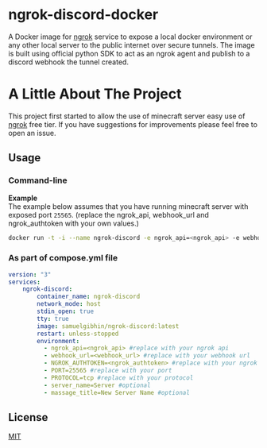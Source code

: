 # ngrok-discord-docker

A Docker image for [ngrok](https://ngrok.com) service to expose a local docker environment or any other local server to the public internet over secure tunnels. The image is built using official python SDK to act as an ngrok agent and publish to a discord webhook the tunnel created.

# A Little About The Project

This project first started to allow the use of minecraft server easy use of [ngrok](https://ngrok.com) free tier.
If you have suggestions for improvements please feel free to open an issue.

## Usage

### Command-line

**Example**  
The example below assumes that you have running minecraft server with exposed port `25565`.
(replace the ngrok_api, webhook_url and ngrok_authtoken with your own values.)

```bash
docker run -t -i --name ngrok-discord -e ngrok_api=<ngrok_api> -e webhook_url=<webhook_url> -e NGROK_AUTHTOKEN=<ngrok_authtoken> -e PORT=25565 -e PROTOCOL=tcp -e server_name=Server -e massage_title=New Server Name samuelgibhin/ngrok-discord:latest 
```

### As part of compose.yml file 

```yaml
version: "3"
services:
    ngrok-discord:
        container_name: ngrok-discord
        network_mode: host
        stdin_open: true
        tty: true
        image: samuelgibhin/ngrok-discord:latest
        restart: unless-stopped
        environment:
          - ngrok_api=<ngrok_api> #replace with your ngrok api
          - webhook_url=<webhook_url> #replace with your webhook url
          - NGROK_AUTHTOKEN=<ngrok_authtoken> #replace with your ngrok authentication token
          - PORT=25565 #replace with your port
          - PROTOCOL=tcp #replace with your protocol
          - server_name=Server #optional
          - massage_title=New Server Name #optional
```

## License

[MIT](../../blob/master/LICENSE)
